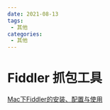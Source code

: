 ```yaml
---
date: 2021-08-13
tags:
 - 其他
categories: 
 - 其他
---
```

# Fiddler 抓包工具

[Mac下Fiddler的安装、配置与使用](https://blog.csdn.net/xianyu9264/article/details/106734683)
